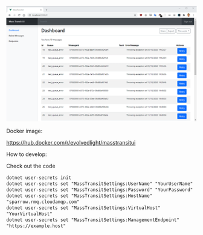 ![Image of UI](/docs/images/front.png)

Docker image:

https://hub.docker.com/r/evolvedlight/masstransitui

How to develop:

Check out the code

```
dotnet user-secrets init
dotnet user-secrets set "MassTransitSettings:UserName" "YourUserName"
dotnet user-secrets set "MassTransitSettings:Password" "YourPassword"
dotnet user-secrets set "MassTransitSettings:HostName" "sparrow.rmq.cloudamqp.com"
dotnet user-secrets set "MassTransitSettings:VirtualHost" "YourVirtualHost"
dotnet user-secrets set "MassTransitSettings:ManagementEndpoint" "https://example.host"
```